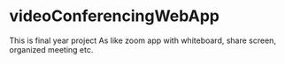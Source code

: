 # videoConferencingWebApp
This is final year project
As like zoom app with whiteboard, share screen, organized meeting etc.
